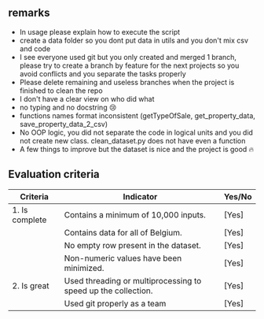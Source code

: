 ## remarks
  - In usage please explain how to execute the script
  - create a data folder so you dont put data in utils and you don't mix csv and code
  - I see everyone used git but you only created and merged 1 branch, please try to create a branch by feature for the next projects so you avoid conflicts and you separate the tasks properly
  - Please delete remaining and useless branches when the project is finished to clean the repo
  - I don't have a clear view on who did what
  - no typing and no docstring :cry:
  - functions names format inconsistent (getTypeOfSale, get_property_data, save_property_data_2_csv)
  - No OOP logic, you did not separate the code in logical units and you did not create new class. clean_dataset.py does not have even a function
  - A few things to improve but the dataset is nice and the project is good :fire: 


## Evaluation criteria

| Criteria       | Indicator                                  | Yes/No |
| -------------- | ------------------------------------------ | ------ |
| 1. Is complete | Contains a minimum of 10,000 inputs.       | [Yes]    |
|                | Contains data for all of Belgium.          | [Yes]    |
|                | No empty row present in the dataset.       | [Yes]    |
|                | Non-numeric values have been minimized.    | [Yes]    |
| 2. Is great    | Used threading or multiprocessing to speed up the collection. | [Yes]    |
|| Used git properly as a team | [Yes]    |
